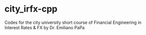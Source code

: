 # city_irfx-cpp
Codes for the city university short course of Financial Engineering in Interest Rates &amp; FX by Dr. Emiliano PaPa
